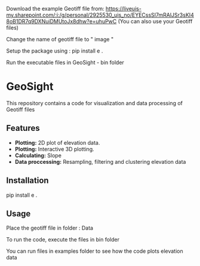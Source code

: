 



Download the example Geotiff file from: 
                                        https://liveuis-my.sharepoint.com/:i:/g/personal/2925530_uis_no/EYECssSI7mRAlJSr3sKI48oB1DR7q9DXNuiDMUtoJx8dhw?e=uhuPwC
                                        (You can also use your Geotiff files)



Change the name of geotiff file to " image " 


Setup the package using :
                           pip install e .

Run the executable files in GeoSight - bin folder



# GeoSight


This repository contains a code for visualization and data processing of Geotiff files

## Features
- **Plotting:** 2D plot of elevation data.
- **Plotting:** Interactive 3D plotting.
- **Calculating:** Slope
- **Data proccessing:** Resampling, filtering and clustering elevation data


## Installation

pip install e .

## Usage

Place the geotiff file in folder :
                               Data

To run the code, execute the files in bin folder

You can run files in examples folder to see how the code plots elevation data



